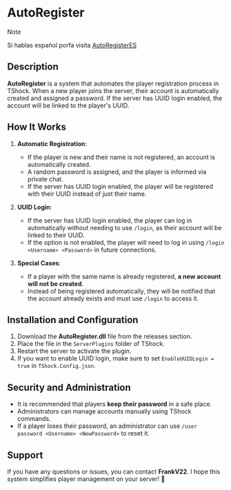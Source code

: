 # AutoRegister

> [!NOTE]
> Si hablas español porfa visita [AutoRegisterES](./GUIDE/AutoRegister.md)

## Description
**AutoRegister** is a system that automates the player registration process in TShock. When a new player joins the server, their account is automatically created and assigned a password. If the server has UUID login enabled, the account will be linked to the player's UUID.

## How It Works

1. **Automatic Registration**:  
   - If the player is new and their name is not registered, an account is automatically created.
   - A random password is assigned, and the player is informed via private chat.
   - If the server has UUID login enabled, the player will be registered with their UUID instead of just their name.

2. **UUID Login**:  
   - If the server has UUID login enabled, the player can log in automatically without needing to use `/login`, as their account will be linked to their UUID.
   - If the option is not enabled, the player will need to log in using `/login <Username> <Password>` in future connections.

3. **Special Cases**:  
   - If a player with the same name is already registered, **a new account will not be created**.
   - Instead of being registered automatically, they will be notified that the account already exists and must use `/login` to access it.

## Installation and Configuration
1. Download the **AutoRegister.dll** file from the releases section.
2. Place the file in the `ServerPlugins` folder of TShock.
3. Restart the server to activate the plugin.
4. If you want to enable UUID login, make sure to set `EnableUUIDLogin = true` in `TShock.Config.json`.

## Security and Administration
- It is recommended that players **keep their password** in a safe place.
- Administrators can manage accounts manually using TShock commands.
- If a player loses their password, an administrator can use `/user password <Username> <NewPassword>` to reset it.

## Support
If you have any questions or issues, you can contact **FrankV22**. I hope this system simplifies player management on your server! 🚀
